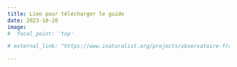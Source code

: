 ```yaml
---
title: Lien pour télécharger le guide
date: 2023-10-20
image:
#  focal_point: 'top'

# external_link: "https://www.inaturalist.org/projects/observatoire-francophone-des-galles"

---
```



<!--more-->

